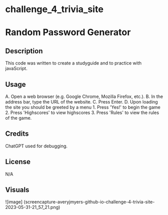 # challenge_4_trivia_site

# Random Password Generator
## Description

This code was written to create a studyguide and to practice with javaScript. 

## Usage
A. Open a web browser (e.g. Google Chrome, Mozilla Firefox, etc.).
B. In the address bar, type the URL of the website.
C. Press Enter.
D. Upon loading the site you should be greeted by a menu
    1. Press 'Yes!' to begin the game
    2. Press 'Highscores' to view highscores
    3. Press 'Rules' to view the rules of the game.

## Credits
ChatGPT used for debugging.


## License

N/A

## Visuals

![image]
(screencapture-averyjmyers-github-io-challenge-4-trivia-site-2023-05-31-21_57_21.png)